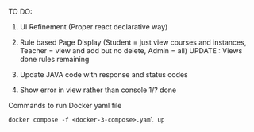 TO DO:
1. UI Refinement (Proper react declarative way) 

2. Rule based Page Display (Student = just view courses and instances, Teacher = view and add but no delete, Admin = all) UPDATE : Views done rules remaining

3. Update JAVA code with response and status codes 

4. Show error in view rather than console 1/? done

Commands to run Docker yaml file  
```
docker compose -f <docker-3-compose>.yaml up
```